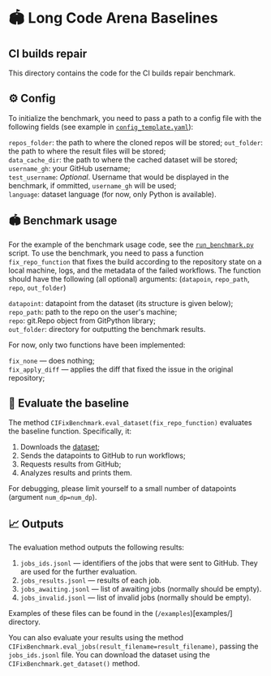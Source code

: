 # 🏟️ Long Code Arena Baselines
## CI builds repair

This directory contains the code for the CI builds repair benchmark. 

## ⚙️ Config

To initialize the benchmark, you need to pass a path to a config file with the following fields (see example in [`config_template.yaml`](config_template.yaml)):

`repos_folder`: the path to where the cloned repos will be stored;
`out_folder`: the path to where the result files will be stored;  
`data_cache_dir`: the path to where the cached dataset will be stored;  
`username_gh`: your GitHub username;  
`test_username`: _Optional_. Username that would be displayed in the benchmark, if ommitted, `username_gh` will be used;  
`language`: dataset language (for now, only Python is available).  

## 🏟️ Benchmark usage

For the example of the benchmark usage code, see the [`run_benchmark.py`](run_benchmark.py) script.
To use the benchmark, you need to pass a function `fix_repo_function` that fixes the build according to 
the repository state on a local machine, logs, and the metadata of the failed workflows.
The function should have the following (all optional) arguments:
(`datapoin`, `repo_path`, `repo`, `out_folder`)

`datapoint`:  datapoint from the dataset (its structure is given below);  
`repo_path`:  path to the repo on the user's machine;  
`repo`:       git.Repo object from GitPython library;  
`out_folder`: directory for outputting the benchmark results.  

For now, only two functions have been implemented:

`fix_none` —       does nothing;  
`fix_apply_diff` — applies the diff that fixed the issue in the original repository;  

## 🚀 Evaluate the baseline

The method `CIFixBenchmark.eval_dataset(fix_repo_function)` evaluates the baseline function. Specifically, it:

1. Downloads the [dataset](https://huggingface.co/datasets/JetBrains-Research/lca-ci-builds-repair);
2. Sends the datapoints to GitHub to run workflows;
3. Requests results from GitHub;
4. Analyzes results and prints them.

For debugging, please limit yourself to a small number of datapoints (argument `num_dp=num_dp`).

## 📈 Outputs

The evaluation method outputs the following results:

1. `jobs_ids.jsonl` — identifiers of the jobs that were sent to GitHub. They are used for the further evaluation.
2. `jobs_results.jsonl` — results of each job.
3. `jobs_awaiting.jsonl` — list of awaiting jobs (normally should be empty).
3. `jobs_invalid.jsonl` — list of invalid jobs (normally should be empty).

Examples of these files can be found in the (`/examples`)[examples/] directory.

You can also evaluate your results using the method `CIFixBenchmark.eval_jobs(result_filename=result_filename)`,
passing the `jobs_ids.jsonl` file. You can download the dataset using the `CIFixBenchmark.get_dataset()` method.
